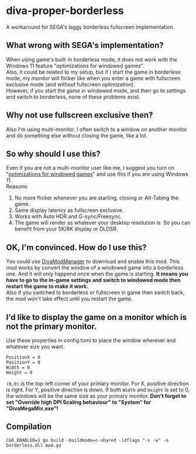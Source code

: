 # diva-proper-borderless
A workaround for SEGA's laggy borderless fullscreen implementation. 
## What wrong with SEGA's implementation?
When using game's built-in borderless mode, it does not work with the Windows 11 feature "optimizations for windowed games".  
Also, it could be related to my setup, but if I start the game in borderless mode, my monitor will flicker like when you enter a game with fullscreen exclusive mode (and without fullscreen optimization).  
However, if you start the game in windowed mode, and then go to settings and switch to borderless, none of these problems exist.  
## Why not use fullscreen exclusive then?
Also I'm using multi-monitor. I often switch to a window on another monitor and do something else without closing the game, like a lot.
## So why should I use this?
Even if you are not a multi-monitor user like me, I suggest you turn on "[optimizations for windowed games](https://support.microsoft.com/en-us/windows/optimizations-for-windowed-games-in-windows-11-3f006843-2c7e-4ed0-9a5e-f9389e535952)" and use this if you are using Windows 11.  
Reasons:
1. No more flicker whenever you are starting, closing or Alt-Tabing the game.
2. Same display latency as fullscreen exclusive.
3. Works with Auto HDR and G-sync/Freesync. 
4. The game will render as whatever your desktop resolution is. So you can  benefit from your 5K/8K display or DLDSR.
## OK, I'm convinced. How do I use this?
You could use [DivaModManager](https://github.com/TekkaGB/DivaModManager) to download and enable this mod.
This mod works by convert the window of a windowed game into a borderless one. And it will only happend once when the game is starting. 
**It means you have to go to the in-game settings and switch to windowed mode then restart the game to make it work.**  
Also if you switched to borderless or fullscreen in game then switch back, the mod won't take effect until you restart the game. 
## I'd like to display the game on a monitor which is not the primary monitor.
Use these properties in config.toml to place the window wherever and whatever size you want. 
```
PositionX = 0
PositionY = 0
Width = 0
Height = 0
```
`(0,0)` is the top-left corner of your primary monitor. For X, positive direction is right. For Y, positive direction is down.
If both `Width` and `Height` is set to 0, the windows will be the same size as your primary monitor.
**Don't forget to set "Override high DPI Scaling behaviour" to "System" for "DivaMegaMix.exe"!**


## Compilation
`CGO_ENABLED=1 go build -buildmode=c-shared -ldflags "-s -w" -o borderless.dll mod.go`